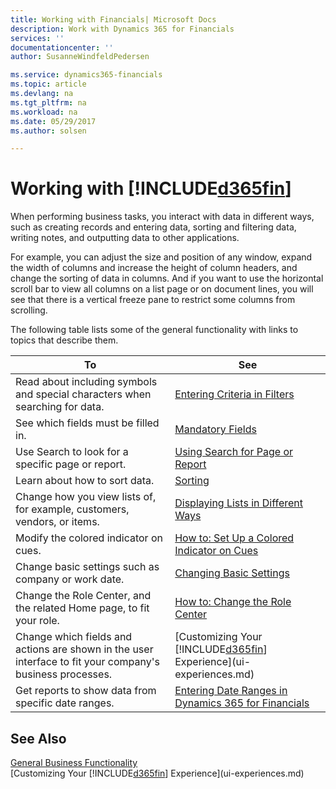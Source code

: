 ```yaml
---
title: Working with Financials| Microsoft Docs
description: Work with Dynamics 365 for Financials
services: ''
documentationcenter: ''
author: SusanneWindfeldPedersen

ms.service: dynamics365-financials
ms.topic: article
ms.devlang: na
ms.tgt_pltfrm: na
ms.workload: na
ms.date: 05/29/2017
ms.author: solsen

---
```

# Working with [!INCLUDE[d365fin](includes/d365fin_long_md.md)]
When performing business tasks, you interact with data in different ways, such as creating records and entering data, sorting and filtering data, writing notes, and outputting data to other applications.

For example, you can adjust the size and position of any window, expand the width of columns and increase the height of column headers, and change the sorting of data in columns. And if you want to use the horizontal scroll bar to view all columns on a list page or on document lines, you will see that there is a vertical freeze pane to restrict some columns from scrolling.

The following table lists some of the general functionality with links to topics that describe them.

| To | See |
| --- | --- |
| Read about including symbols and special characters when searching for data. |[Entering Criteria in Filters](ui-enter-criteria-filters.md) |
| See which fields must be filled in. |[Mandatory Fields](ui-mandatory-fields.md) |
| Use Search to look for a specific page or report. |[Using Search for Page or Report](ui-search.md) |
| Learn about how to sort data. |[Sorting](ui-sorting.md) |
| Change how you view lists of, for example, customers, vendors, or items. |[Displaying Lists in Different Ways](across-display-lists-different-views.md) |
| Modify the colored indicator on cues. |[How to: Set Up a Colored Indicator on Cues](ui-how-setup-colored-indicator-cues.md) |
| Change basic settings such as company or work date. |[Changing Basic Settings](ui-change-basic-settings.md) |
| Change the Role Center, and the related Home page, to fit your role. |[How to: Change the Role Center](change-role.md) |
| Change which fields and actions are shown in the user interface to fit your company's business processes. |[Customizing Your [!INCLUDE[d365fin](includes/d365fin_md.md)] Experience](ui-experiences.md) |
| Get reports to show data from specific date ranges. |[Entering Date Ranges in Dynamics 365 for Financials](ui-enter-date-ranges.md) |

## See Also
[General Business Functionality](ui-across-business-areas.md)  
[Customizing Your [!INCLUDE[d365fin](includes/d365fin_md.md)] Experience](ui-experiences.md)  

